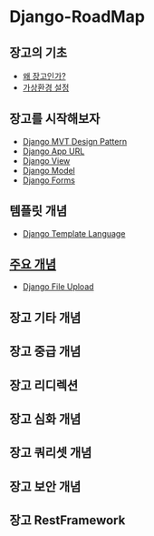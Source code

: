 # Django-RoadMap
## 장고의 기초
- <a href = "https://github.com/NohGaSeong/Django-RoadMap/blob/main/%EC%9E%A5%EA%B3%A0%EC%9D%98%20%EA%B8%B0%EC%B4%88/%EC%99%9C%20%EC%9E%A5%EA%B3%A0%EC%9D%B8%EA%B0%80%3F.md">왜 장고인가?</a>
- <a href = "https://github.com/NohGaSeong/Django-RoadMap/blob/main/%EC%9E%A5%EA%B3%A0%EC%9D%98%20%EA%B8%B0%EC%B4%88/%EA%B0%80%EC%83%81%20%ED%99%98%EA%B2%BD%20%EC%84%A4%EC%A0%95.md">가상환경 설정</a>
## 장고를 시작해보자
- <a href = "https://github.com/NohGaSeong/Django-RoadMap/blob/main/%EC%9E%A5%EA%B3%A0%EB%A5%BC%20%EC%8B%9C%EC%9E%91%ED%95%B4%EB%B3%B4%EC%9E%90/Django%20MVT%20Design%20pattern.md">Django MVT Design Pattern</a>
- <a href = "https://github.com/NohGaSeong/Django-RoadMap/blob/main/%EC%9E%A5%EA%B3%A0%EB%A5%BC%20%EC%8B%9C%EC%9E%91%ED%95%B4%EB%B3%B4%EC%9E%90/Django%20App%20URL.md">Django App URL</a>
- <a href = "https://github.com/NohGaSeong/Django-RoadMap/blob/main/%EC%9E%A5%EA%B3%A0%EB%A5%BC%20%EC%8B%9C%EC%9E%91%ED%95%B4%EB%B3%B4%EC%9E%90/Django%20view.md">Django View</a>
- <a href = "https://github.com/NohGaSeong/Django-RoadMap/blob/main/%EC%9E%A5%EA%B3%A0%EB%A5%BC%20%EC%8B%9C%EC%9E%91%ED%95%B4%EB%B3%B4%EC%9E%90/Django%20Model.md">Django Model</a>
- <a href = "https://github.com/NohGaSeong/Django-RoadMap/blob/main/%EC%9E%A5%EA%B3%A0%EB%A5%BC%20%EC%8B%9C%EC%9E%91%ED%95%B4%EB%B3%B4%EC%9E%90/Django%20Form.md">Django Forms</a>
## 템플릿 개념
- <a href = "https://github.com/NohGaSeong/Django-RoadMap/blob/main/%ED%85%9C%ED%94%8C%EB%A6%BF%20%EA%B0%9C%EB%85%90/Django%20Template%20Language.md">Django Template Language
## 주요 개념
- <a href = "https://github.com/NohGaSeong/Django-RoadMap/blob/main/%EC%A3%BC%EC%9A%94%20%EA%B0%9C%EB%85%90/Django%20file%20upload.md">Django File Upload</a>
## 장고 기타 개념
## 장고 중급 개념
## 장고 리디렉션 
## 장고 심화 개념
## 장고 쿼리셋 개념
## 장고 보안 개념
## 장고 RestFramework
